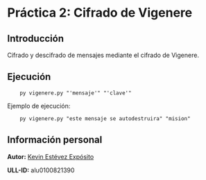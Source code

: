 # Práctica 2: Cifrado de Vigenere

## Introducción

Cifrado y descifrado de mensajes mediante el cifrado de Vigenere.

## Ejecución

~~~
    py vigenere.py "'mensaje'" "'clave'"
~~~

Ejemplo de ejecución:

~~~
    py vigenere.py "este mensaje se autodestruira" "mision"
~~~

## Información personal

**Autor:** [Kevin Estévez Expósito](https://alu0100821390.github.io/)

**ULL-ID:** alu0100821390
